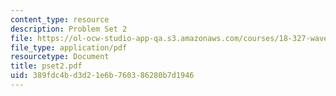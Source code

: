 ```yaml
---
content_type: resource
description: Problem Set 2
file: https://ol-ocw-studio-app-qa.s3.amazonaws.com/courses/18-327-wavelets-filter-banks-and-applications-spring-2003/389fdc4bd3d21e6b760386280b7d1946_pset2.pdf
file_type: application/pdf
resourcetype: Document
title: pset2.pdf
uid: 389fdc4b-d3d2-1e6b-7603-86280b7d1946
---
```

